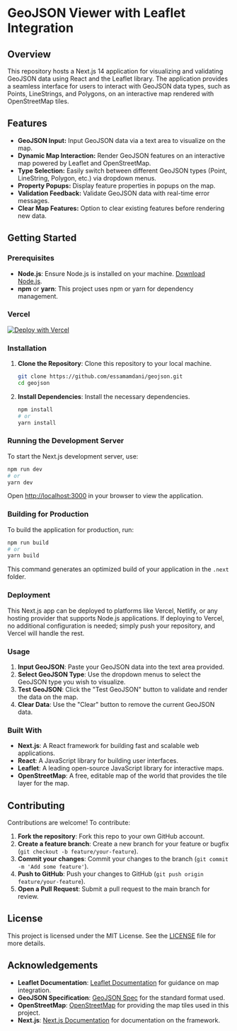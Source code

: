 # GeoJSON Viewer with Leaflet Integration

## Overview

This repository hosts a Next.js 14 application for visualizing and validating GeoJSON data using React and the Leaflet library. The application provides a seamless interface for users to interact with GeoJSON data types, such as Points, LineStrings, and Polygons, on an interactive map rendered with OpenStreetMap tiles.

## Features

- **GeoJSON Input:** Input GeoJSON data via a text area to visualize on the map.
- **Dynamic Map Interaction:** Render GeoJSON features on an interactive map powered by Leaflet and OpenStreetMap.
- **Type Selection:** Easily switch between different GeoJSON types (Point, LineString, Polygon, etc.) via dropdown menus.
- **Property Popups:** Display feature properties in popups on the map.
- **Validation Feedback:** Validate GeoJSON data with real-time error messages.
- **Clear Map Features:** Option to clear existing features before rendering new data.

## Getting Started

### Prerequisites

- **Node.js**: Ensure Node.js is installed on your machine. [Download Node.js](https://nodejs.org/).
- **npm** or **yarn**: This project uses npm or yarn for dependency management.


### Vercel
[![Deploy with Vercel](https://vercel.com/button)](https://vercel.com/new/clone?repository-url=https%3A%2F%2Fgithub.com%2Fessamamdani%2Fgeojson&project-name=geojson&repo-name=geojson)

### Installation

1. **Clone the Repository**: Clone this repository to your local machine.

   ```bash
   git clone https://github.com/essamamdani/geojson.git
   cd geojson
   ```

2. **Install Dependencies**: Install the necessary dependencies.

   ```bash
   npm install
   # or
   yarn install
   ```

### Running the Development Server

To start the Next.js development server, use:

```bash
npm run dev
# or
yarn dev
```

Open [http://localhost:3000](http://localhost:3000) in your browser to view the application.

### Building for Production

To build the application for production, run:

```bash
npm run build
# or
yarn build
```

This command generates an optimized build of your application in the `.next` folder.

### Deployment

This Next.js app can be deployed to platforms like Vercel, Netlify, or any hosting provider that supports Node.js applications. If deploying to Vercel, no additional configuration is needed; simply push your repository, and Vercel will handle the rest.

### Usage

1. **Input GeoJSON**: Paste your GeoJSON data into the text area provided.
2. **Select GeoJSON Type**: Use the dropdown menus to select the GeoJSON type you wish to visualize.
3. **Test GeoJSON**: Click the "Test GeoJSON" button to validate and render the data on the map.
4. **Clear Data**: Use the "Clear" button to remove the current GeoJSON data.

### Built With

- **Next.js**: A React framework for building fast and scalable web applications.
- **React**: A JavaScript library for building user interfaces.
- **Leaflet**: A leading open-source JavaScript library for interactive maps.
- **OpenStreetMap**: A free, editable map of the world that provides the tile layer for the map.

## Contributing

Contributions are welcome! To contribute:

1. **Fork the repository**: Fork this repo to your own GitHub account.
2. **Create a feature branch**: Create a new branch for your feature or bugfix (`git checkout -b feature/your-feature`).
3. **Commit your changes**: Commit your changes to the branch (`git commit -m 'Add some feature'`).
4. **Push to GitHub**: Push your changes to GitHub (`git push origin feature/your-feature`).
5. **Open a Pull Request**: Submit a pull request to the main branch for review.

## License

This project is licensed under the MIT License. See the [LICENSE](LICENSE) file for more details.

## Acknowledgements

- **Leaflet Documentation**: [Leaflet Documentation](https://leafletjs.com/documentation.html) for guidance on map integration.
- **GeoJSON Specification**: [GeoJSON Spec](https://tools.ietf.org/html/rfc7946) for the standard format used.
- **OpenStreetMap**: [OpenStreetMap](https://www.openstreetmap.org/) for providing the map tiles used in this project.
- **Next.js**: [Next.js Documentation](https://nextjs.org/docs) for documentation on the framework.